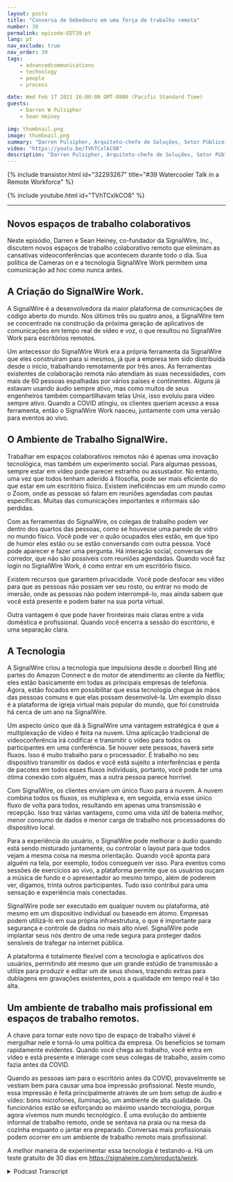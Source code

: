 ```yaml
---
layout: posts
title: "Conversa de bebedouro em uma força de trabalho remota"
number: 39
permalink: episode-EDT39-pt
lang: pt
nav_exclude: true
nav_order: 39
tags:
    - advancedcommunications
    - technology
    - people
    - process

date: Wed Feb 17 2021 16:00:00 GMT-0800 (Pacific Standard Time)
guests:
    - Darren W Pulsipher
    - Sean Heiney

img: thumbnail.png
image: thumbnail.png
summary: "Darren Pulsipher, Arquiteto-chefe de Soluções, Setor Público, Intel, e Sean Heiney, co-fundador da SignalWire, Inc., discutem as políticas de trabalho remoto das empresas de câmeras ligadas e sua nova tecnologia de espaços de trabalho colaborativos remotos que promovem a comunicação ad hoc para sua equipe totalmente remota."
video: "https://youtu.be/TVhTCxlkCO8"
description: "Darren Pulsipher, Arquiteto-chefe de Soluções, Setor Público, Intel, e Sean Heiney, co-fundador da SignalWire, Inc., discutem as políticas de trabalho remoto das empresas de câmeras ligadas e sua nova tecnologia de espaços de trabalho colaborativos remotos que promovem a comunicação ad hoc para sua equipe totalmente remota."
---
```


<div>
{% include transistor.html id="32293267" title="#39 Watercooler Talk in a Remote Workforce" %}

{% include youtube.html id="TVhTCxlkCO8" %}
</div>

---

## Novos espaços de trabalho colaborativos

Neste episódio, Darren e Sean Heiney, co-fundador da SignalWire, Inc., discutem novos espaços de trabalho colaborativo remoto que eliminam as cansativas videoconferências que acontecem durante todo o dia. Sua política de Cameras on e a tecnologia SignalWire Work permitem uma comunicação ad hoc como nunca antes.

## A Criação do SignalWire Work.

A SignalWire é a desenvolvedora da maior plataforma de comunicações de código aberto do mundo. Nos últimos três ou quatro anos, a SignalWire tem se concentrado na construção da próxima geração de aplicativos de comunicações em tempo real de vídeo e voz, o que resultou no SignalWire Work para escritórios remotos.

Um antecessor do SignalWire Work era a própria ferramenta da SignalWire que eles construíram para si mesmos, já que a empresa tem sido distribuída desde o início, trabalhando remotamente por três anos. As ferramentas existentes de colaboração remota não atendiam às suas necessidades, com mais de 60 pessoas espalhadas por vários países e continentes. Alguns já estavam usando áudio sempre ativo, mas como muitos de seus engenheiros também compartilhavam telas Unix, isso evoluiu para vídeo sempre ativo. Quando a COVID atingiu, os clientes queriam acesso a essa ferramenta, então o SignalWire Work nasceu, juntamente com uma versão para eventos ao vivo.

## O Ambiente de Trabalho SignalWire.

Trabalhar em espaços colaborativos remotos não é apenas uma inovação tecnológica, mas também um experimento social. Para algumas pessoas, sempre estar em vídeo pode parecer estranho ou assustador. No entanto, uma vez que todos tenham aderido à filosofia, pode ser mais eficiente do que estar em um escritório físico. Existem ineficiências em um mundo como o Zoom, onde as pessoas só falam em reuniões agendadas com pautas específicas. Muitas das comunicações importantes e informais são perdidas.

Com as ferramentas do SignalWire, os colegas de trabalho podem ver dentro dos quartos das pessoas, como se houvesse uma parede de vidro no mundo físico. Você pode ver o quão ocupados eles estão, em que tipo de humor eles estão ou se estão conversando com outra pessoa. Você pode aparecer e fazer uma pergunta. Há interação social, conversas de corredor, que não são possíveis com reuniões agendadas. Quando você faz login no SignalWire Work, é como entrar em um escritório físico.

Existem recursos que garantem privacidade. Você pode desfocar seu vídeo para que as pessoas não possam ver seu rosto, ou entrar no modo de imersão, onde as pessoas não podem interrompê-lo, mas ainda sabem que você está presente e podem bater na sua porta virtual.

Outra vantagem é que pode haver fronteiras mais claras entre a vida doméstica e profissional. Quando você encerra a sessão do escritório, é uma separação clara.

## A Tecnologia

A SignalWire criou a tecnologia que impulsiona desde o doorbell Ring até partes do Amazon Connect e do motor de atendimento ao cliente da Netflix; eles estão basicamente em todas as principais empresas de telefonia. Agora, estão focados em possibilitar que essa tecnologia chegue às mãos das pessoas comuns e que elas possam desenvolvê-la. Um exemplo disso é a plataforma de igreja virtual mais popular do mundo, que foi construída há cerca de um ano na SignalWire.

Um aspecto único que dá à SignalWire uma vantagem estratégica é que a multiplexação de vídeo é feita na nuvem. Uma aplicação tradicional de videoconferência irá codificar e transmitir o vídeo para todos os participantes em uma conferência. Se houver sete pessoas, haverá sete fluxos. Isso é muito trabalho para o processador. É trabalho no seu dispositivo transmitir os dados e você está sujeito a interferências e perda de pacotes em todos esses fluxos individuais, portanto, você pode ter uma ótima conexão com alguém, mas a outra pessoa parece horrível.

Com SignalWire, os clientes enviam um único fluxo para a nuvem. A nuvem combina todos os fluxos, os multiplexa e, em seguida, envia esse único fluxo de volta para todos, resultando em apenas uma transmissão e recepção. Isso traz várias vantagens, como uma vida útil de bateria melhor, menor consumo de dados e menor carga de trabalho nos processadores do dispositivo local.

Para a experiência do usuário, o SignalWire pode melhorar o áudio quando está sendo misturado juntamente, ou controlar o layout para que todos vejam a mesma coisa na mesma orientação. Quando você aponta para alguém na tela, por exemplo, todos conseguem ver isso. Para eventos como sessões de exercícios ao vivo, a plataforma permite que os usuários ouçam a música de fundo e o apresentador ao mesmo tempo, além de poderem ver, digamos, trinta outros participantes. Tudo isso contribui para uma sensação e experiência mais conectadas.

SignalWire pode ser executado em qualquer nuvem ou plataforma, até mesmo em um dispositivo individual ou baseado em átomo. Empresas podem utilizá-lo em sua própria infraestrutura, o que é importante para segurança e controle de dados no mais alto nível. SignalWire pode implantar seus nós dentro de uma rede segura para proteger dados sensíveis de trafegar na internet pública.

A plataforma é totalmente flexível com a tecnologia e aplicativos dos usuários, permitindo até mesmo que um grande estúdio de transmissão a utilize para produzir e editar um de seus shows, trazendo extras para dublagens em gravações existentes, pois a qualidade em tempo real é tão alta.

## Um ambiente de trabalho mais profissional em espaços de trabalho remotos.

A chave para tornar este novo tipo de espaço de trabalho viável é mergulhar nele e torná-lo uma política da empresa. Os benefícios se tornam rapidamente evidentes. Quando você chega ao trabalho, você entra em vídeo e está presente e interage com seus colegas de trabalho, assim como fazia antes da COVID.

Quando as pessoas iam para o escritório antes da COVID, provavelmente se vestiam bem para causar uma boa impressão profissional. Neste mundo, essa impressão é feita principalmente através de um bom setup de áudio e vídeo: bons microfones, iluminação, um ambiente de alta qualidade. Os funcionários estão se esforçando ao máximo usando tecnologia, porque agora vivemos num mundo tecnológico. É uma evolução do ambiente informal de trabalho remoto, onde se sentava na praia ou na mesa da cozinha enquanto o jantar era preparado. Conversas mais profissionais podem ocorrer em um ambiente de trabalho remoto mais profissional.

A melhor maneira de experimentar essa tecnologia é testando-a. Há um teste gratuito de 30 dias em https://signalwire.com/products/work.



<details>
<summary> Podcast Transcript </summary>

<p></p>

</details>
